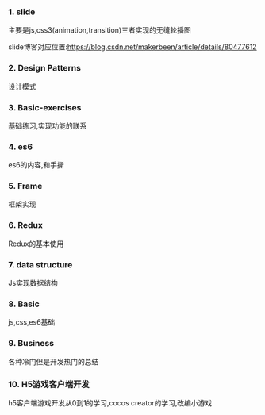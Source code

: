 ### 1. slide
主要是js,css3(animation,transition)三者实现的无缝轮播图

slide博客对应位置:https://blog.csdn.net/makerbeen/article/details/80477612

### 2. Design Patterns
设计模式

### 3. Basic-exercises
基础练习,实现功能的联系

### 4. es6
es6的内容,和手撕

### 5. Frame
框架实现

### 6. Redux
Redux的基本使用

### 7. data structure
Js实现数据结构

### 8. Basic
js,css,es6基础

### 9. Business
各种冷门但是开发热门的总结

### 10. H5游戏客户端开发
h5客户端游戏开发从0到1的学习,cocos creator的学习,改编小游戏
